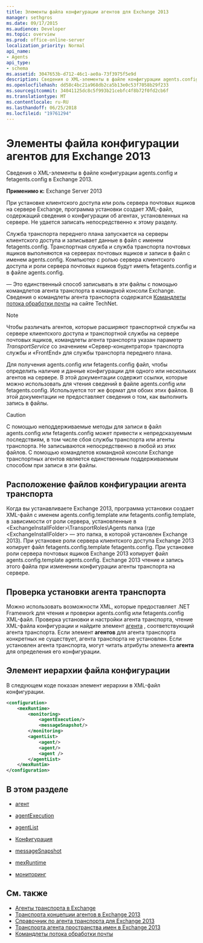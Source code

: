 ```yaml
---
title: Элементы файла конфигурации агентов для Exchange 2013
manager: sethgros
ms.date: 09/17/2015
ms.audience: Developer
ms.topic: overview
ms.prod: office-online-server
localization_priority: Normal
api_name:
- Agents
api_type:
- schema
ms.assetid: 3047653b-d712-46c1-ae0a-73f3975f5e9d
description: Сведения о XML-элементы в файле конфигурации agents.config и fetagents.config в Exchange 2013.
ms.openlocfilehash: dd58c4bc21a968db2ca5b13e0c53f7058b29f233
ms.sourcegitcommit: 34041125dc8c5f993b21cebfc4f8b72f0fd2cb6f
ms.translationtype: MT
ms.contentlocale: ru-RU
ms.lasthandoff: 06/25/2018
ms.locfileid: "19761294"
---
```

# <a name="agents-configuration-file-elements-for-exchange-2013"></a>Элементы файла конфигурации агентов для Exchange 2013

Сведения о XML-элементы в файле конфигурации agents.config и fetagents.config в Exchange 2013.
  
**Применимо к:** Exchange Server 2013
  
При установке клиентского доступа или роль сервера почтовых ящиков на сервере Exchange, программа установки создает XML-файл, содержащий сведения о конфигурации об агентах, установленных на сервере. Не удается записать непосредственно к этому разделу. 
  
Служба транспорта переднего плана запускается на серверы клиентского доступа и записывает данные в файл с именем fetagents.config. Транспортная служба и служба транспорта почтовых ящиков выполняются на серверах почтовых ящиков и записи в файл с именем agents.config. Компьютер с ролью сервера клиентского доступа и роли сервера почтовых ящиков будут иметь fetagents.config и в файле agents.config. 
  
— Это единственный способ записывать в эти файлы с помощью командлетов агента транспорта в командной консоли Exchange. Сведения о командлеты агента транспорта содержатся [Командлеты потока обработки почты](http://technet.microsoft.com/en-us/library/aa998553%28v=exchg.150%29.aspx) на сайте TechNet. 
  
> [!NOTE]
> Чтобы различать агентов, которые расширяют транспортной службы на сервере клиентского доступа и транспортной службы на сервере почтовых ящиков, командлеты агента транспорта указан параметр _TransportService_ со значением «Сервер-концентратор» транспорта службы и «FrontEnd» для службы транспорта переднего плана. 
  
Для получения agents.config или fetagents.config файл, чтобы определить наличие и данные конфигурации для одного или нескольких агентов на сервере. В этой документации содержит ссылки, которые можно использовать для чтения сведений в файле agents.config или fetagents.config. Используется тот же формат для обоих этих файлов. В этой документации не предоставляет сведения о том, как выполнить запись в файлы.
  
> [!CAUTION]
> С помощью неподдерживаемые методы для записи в файл agents.config или fetagents.config может привести к непредсказуемым последствиям, в том числе сбоя службы транспорта или агенты транспорта. Не записываются непосредственно в любой из этих файлов. С помощью командлетов командной консоли Exchange транспортных агентов является единственным поддерживаемым способом при записи в эти файлы. 
  
## <a name="location-of-the-transport-agent-configuration-files"></a>Расположение файлов конфигурации агента транспорта
<a name="bk_ConfigLoc"> </a>

Когда вы устанавливаете Exchange 2013, программа установки создает XML-файл с именем agents.config.template или fetagents.config.template, в зависимости от роли сервера, установленные в \<ExchangeInstallFolder\>\TransportRoles\Agents папка (где \<ExchangeInstallFolder\> — это папка, в которой установлен Exchange 2013). При установке роли сервера клиентского доступа Exchange 2013 копирует файл fetagents.config.template fetagents.config. При установке роли сервера почтовых ящиков Exchange 2013 копирует файл agents.config.template agents.config. Exchange 2013 чтение и запись этого файла при изменении конфигурации агенты транспорта на сервере.
  
## <a name="verifying-a-transport-agent-installation"></a>Проверка установки агента транспорта
<a name="bk_verifyinstall"> </a>

Можно использовать возможности XML, которые предоставляет .NET Framework для чтения и проверки agents.config или fetagents.config XML-файл. Проверка установки и настройки агента транспорта, чтение XML-файла конфигурации и найдите элемент [агента](agent.md) , соответствующий агента транспорта. Если элемент **агентов** для агента транспорта конкретных не существует, агента транспорта не установлен. Если установлен агента транспорта, могут читать атрибуты элемента **агента** для определения его конфигурации. 
  
## <a name="configuration-file-element-hierarchy"></a>Элемент иерархии файла конфигурации
<a name="bk_elementref"> </a>

В следующем коде показан элемент иерархии в XML-файл конфигурации.
  
```XML
<configuration>
    <mexRuntime>
        <monitoring>
            <agentExecution/>
            <messageSnapshot/>
        </monitoring>
        <agentList>
            <agent/>
            <agent/>
            <agent />
        </agentList>
    </mexRuntim>
</configuration>
```

## <a name="in-this-section"></a>В этом разделе
<a name="bk_elementreflist"> </a>

- [агент](agent.md)
    
- [agentExecution](agentexecution.md)
    
- [agentList](agentlist.md)
    
- [Конфигурация](configuration.md)
    
- [messageSnapshot](messagesnapshot.md)
    
- [mexRuntime](mexruntime.md)
    
- [мониторинг](monitoring.md)
    
## <a name="see-also"></a>См. также

- [Агенты транспорта в Exchange](transport-agents-in-exchange-2013.md)
- [Транспорта концепции агентов в Exchange 2013](transport-agent-concepts-in-exchange-2013.md)
- [Справочник по агента транспорта для Exchange 2013](transport-agent-reference-for-exchange-2013.md)
- [Транспорта агента пространства имен в Exchange 2013](transport-agent-namespaces-in-exchange-2013.md)
- [Командлеты потока обработки почты](https://docs.microsoft.com/en-us/powershell/exchange/?view=exchange-ps)
    

